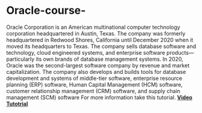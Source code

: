 # Oracle-course-
Oracle Corporation is an American multinational computer technology corporation headquartered in Austin, Texas. The company was formerly headquartered in Redwood Shores, California until December 2020 when it moved its headquarters to Texas. The company sells database software and technology, cloud engineered systems, and enterprise software products—particularly its own brands of database management systems. In 2020, Oracle was the second-largest software company by revenue and market capitalization. The company also develops and builds tools for database development and systems of middle-tier software, enterprise resource planning (ERP) software, Human Capital Management (HCM) software, customer relationship management (CRM) software, and supply chain management (SCM) software
For more information take this tutorial. <a href="https://www.youtube.com/channel/UC2lHDSc-Y8ACBe5y8WUKt4g"><b>Video Tutotrial</b></a>
